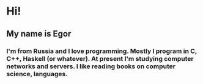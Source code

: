 # Hi!

## My name is Egor

### I'm from Russia and I love programming. Mostly I program in C, C++, Haskell (or whatever). At present I'm studying computer networks and servers. I like reading books on computer science, languages. 

<!--
**notidman/notidman** is a ✨ _special_ ✨ repository because its `README.md` (this file) appears on your GitHub profile.

Here are some ideas to get you started:

- 🔭 I’m currently working on ...
- 🌱 I’m currently learning ...
- 👯 I’m looking to collaborate on ...
- 🤔 I’m looking for help with ...
- 💬 Ask me about ...
- 📫 How to reach me: ...
- 😄 Pronouns: ...
- ⚡ Fun fact: ...
-->
